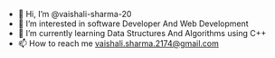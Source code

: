 - 👋 Hi, I’m @vaishali-sharma-20
- 👀 I’m interested in software Developer And Web Development
- 🌱 I’m currently learning Data Structures And Algorithms using C++
- 📫 How to reach me vaishali.sharma.2174@gmail.com

<!---
vaishali-sharma-20/vaishali-sharma-20 is a ✨ special ✨ repository because its `README.md` (this file) appears on your GitHub profile.
You can click the Preview link to take a look at your changes.
--->
